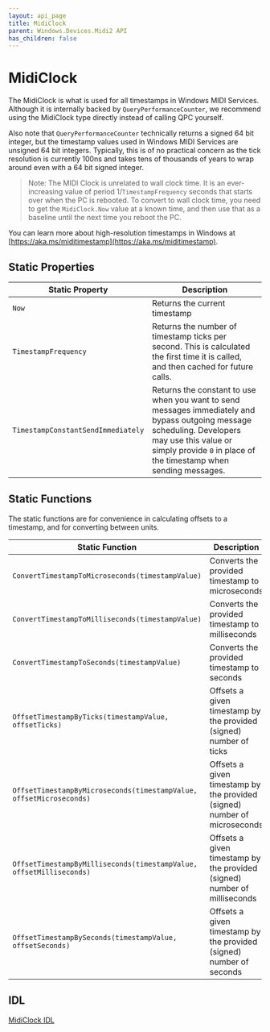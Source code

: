 ```yaml
---
layout: api_page
title: MidiClock
parent: Windows.Devices.Midi2 API
has_children: false
---
```


# MidiClock

The MidiClock is what is used for all timestamps in Windows MIDI Services. Although it is internally backed by `QueryPerformanceCounter`, we recommend using the MidiClock type directly instead of calling QPC yourself.

Also note that `QueryPerformanceCounter` technically returns a signed 64 bit integer, but the timestamp values used in Windows MIDI Services are unsigned 64 bit integers. Typically, this is of no practical concern as the tick resolution is currently 100ns and takes tens of thousands of years to wrap around even with a 64 bit signed integer.

> Note: The MIDI Clock is unrelated to wall clock time. It is an ever-increasing value of period 1/`TimestampFrequency` seconds that starts over when the PC is rebooted. To convert to wall clock time, you need to get the `MidiClock.Now` value at a known time, and then use that as a baseline until the next time you reboot the PC.

You can learn more about high-resolution timestamps in Windows at [https://aka.ms/miditimestamp](https://aka.ms/miditimestamp).

## Static Properties

| Static Property | Description |
| --------------- | ----------- |
| `Now` | Returns the current timestamp |
| `TimestampFrequency` | Returns the number of timestamp ticks per second. This is calculated the first time it is called, and then cached for future calls. |
| `TimestampConstantSendImmediately` | Returns the constant to use when you want to send messages immediately and bypass outgoing message scheduling. Developers may use this value or simply provide `0` in place of the timestamp when sending messages.  |

## Static Functions

The static functions are for convenience in calculating offsets to a timestamp, and for converting between units.

| Static Function | Description |
| --------------- | ----------- |
| `ConvertTimestampToMicroseconds(timestampValue)` | Converts the provided timestamp to microseconds |
| `ConvertTimestampToMilliseconds(timestampValue)` | Converts the provided timestamp to milliseconds |
| `ConvertTimestampToSeconds(timestampValue)` | Converts the provided timestamp to seconds |
| `OffsetTimestampByTicks(timestampValue, offsetTicks)` | Offsets a given timestamp by the provided (signed) number of ticks |
| `OffsetTimestampByMicroseconds(timestampValue, offsetMicroseconds)` | Offsets a given timestamp by the provided (signed) number of microseconds |
| `OffsetTimestampByMilliseconds(timestampValue, offsetMilliseconds)` | Offsets a given timestamp by the provided (signed) number of milliseconds |
| `OffsetTimestampBySeconds(timestampValue, offsetSeconds)` | Offsets a given timestamp by the provided (signed) number of seconds |

## IDL

[MidiClock IDL](https://github.com/microsoft/MIDI/blob/main/src/api/Client/Midi2Client/MidiClock.idl)
